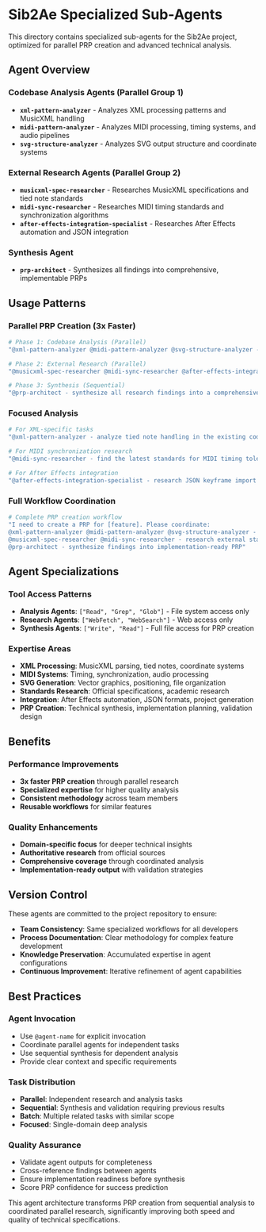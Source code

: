 # Sib2Ae Specialized Sub-Agents

This directory contains specialized sub-agents for the Sib2Ae project, optimized for parallel PRP creation and advanced technical analysis.

## Agent Overview

### Codebase Analysis Agents (Parallel Group 1)
- **`xml-pattern-analyzer`** - Analyzes XML processing patterns and MusicXML handling
- **`midi-pattern-analyzer`** - Analyzes MIDI processing, timing systems, and audio pipelines  
- **`svg-structure-analyzer`** - Analyzes SVG output structure and coordinate systems

### External Research Agents (Parallel Group 2)
- **`musicxml-spec-researcher`** - Researches MusicXML specifications and tied note standards
- **`midi-sync-researcher`** - Researches MIDI timing standards and synchronization algorithms
- **`after-effects-integration-specialist`** - Researches After Effects automation and JSON integration

### Synthesis Agent
- **`prp-architect`** - Synthesizes all findings into comprehensive, implementable PRPs

## Usage Patterns

### Parallel PRP Creation (3x Faster)
```bash
# Phase 1: Codebase Analysis (Parallel)
"@xml-pattern-analyzer @midi-pattern-analyzer @svg-structure-analyzer - analyze the Sib2Ae codebase patterns in parallel"

# Phase 2: External Research (Parallel)  
"@musicxml-spec-researcher @midi-sync-researcher @after-effects-integration-specialist - research external standards and integration methods in parallel"

# Phase 3: Synthesis (Sequential)
"@prp-architect - synthesize all research findings into a comprehensive PRP"
```

### Focused Analysis
```bash
# For XML-specific tasks
"@xml-pattern-analyzer - analyze tied note handling in the existing codebase"

# For MIDI synchronization research
"@midi-sync-researcher - find the latest standards for MIDI timing tolerance"

# For After Effects integration
"@after-effects-integration-specialist - research JSON keyframe import methods"
```

### Full Workflow Coordination
```bash
# Complete PRP creation workflow
"I need to create a PRP for [feature]. Please coordinate:
@xml-pattern-analyzer @midi-pattern-analyzer @svg-structure-analyzer - analyze codebase patterns
@musicxml-spec-researcher @midi-sync-researcher - research external standards  
@prp-architect - synthesize findings into implementation-ready PRP"
```

## Agent Specializations

### Tool Access Patterns
- **Analysis Agents**: `["Read", "Grep", "Glob"]` - File system access only
- **Research Agents**: `["WebFetch", "WebSearch"]` - Web access only  
- **Synthesis Agents**: `["Write", "Read"]` - Full file access for PRP creation

### Expertise Areas
- **XML Processing**: MusicXML parsing, tied notes, coordinate systems
- **MIDI Systems**: Timing, synchronization, audio processing
- **SVG Generation**: Vector graphics, positioning, file organization
- **Standards Research**: Official specifications, academic research
- **Integration**: After Effects automation, JSON formats, project generation
- **PRP Creation**: Technical synthesis, implementation planning, validation design

## Benefits

### Performance Improvements
- **3x faster PRP creation** through parallel research
- **Specialized expertise** for higher quality analysis
- **Consistent methodology** across team members
- **Reusable workflows** for similar features

### Quality Enhancements
- **Domain-specific focus** for deeper technical insights
- **Authoritative research** from official sources
- **Comprehensive coverage** through coordinated analysis
- **Implementation-ready output** with validation strategies

## Version Control

These agents are committed to the project repository to ensure:
- **Team Consistency**: Same specialized workflows for all developers
- **Process Documentation**: Clear methodology for complex feature development
- **Knowledge Preservation**: Accumulated expertise in agent configurations
- **Continuous Improvement**: Iterative refinement of agent capabilities

## Best Practices

### Agent Invocation
- Use `@agent-name` for explicit invocation
- Coordinate parallel agents for independent tasks
- Use sequential synthesis for dependent analysis
- Provide clear context and specific requirements

### Task Distribution
- **Parallel**: Independent research and analysis tasks
- **Sequential**: Synthesis and validation requiring previous results
- **Batch**: Multiple related tasks with similar scope
- **Focused**: Single-domain deep analysis

### Quality Assurance
- Validate agent outputs for completeness
- Cross-reference findings between agents
- Ensure implementation readiness before synthesis
- Score PRP confidence for success prediction

This agent architecture transforms PRP creation from sequential analysis to coordinated parallel research, significantly improving both speed and quality of technical specifications.